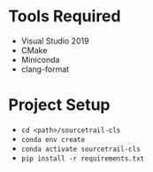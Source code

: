 # Tools Required

- Visual Studio 2019
- CMake
- Miniconda
- clang-format

# Project Setup
- `cd <path>/sourcetrail-cls`
- `conda env create`
- `conda activate sourcetrail-cls`
- `pip install -r requirements.txt`
